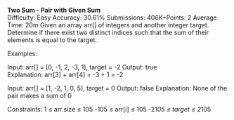 **Two Sum - Pair with Given Sum**  
Difficulty: Easy  Accuracy: 30.61%  Submissions: 406K+Points: 2  Average Time: 20m 
Given an array arr[] of integers and another integer target. Determine if there exist two distinct indices such that the sum of their elements is equal to the target.

Examples:

Input: arr[] = [0, -1, 2, -3, 1], target = -2 
Output: true  
Explanation: arr[3] + arr[4] = -3 + 1 = -2  

Input: arr[] = [1, -2, 1, 0, 5], target = 0
Output: false 
Explanation: None of the pair makes a sum of 0 

Constraints:
1 ≤ arr.size ≤ 105
-105 ≤ arr[i] ≤ 105
-2*105 ≤ target ≤ 2*105
